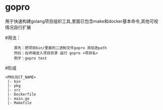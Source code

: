 gopro
=====
用于快速构建golang项目组织工具,里面已包含make和docker基本命令,其他可视情况自行扩展

#用法：
```
    首先：把项目bin/里面的二进制文件gopro 添加进path
    然后：在终端进入项目目录 运行 gopro <项目名>
    例子：gopro test
```

#形成
```
<PROJECT_NAME>
 |- bin 
 |- pkg 
 |- src
 |- Dockerfile
 |- main.go
 |- Makefile
```


